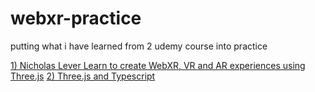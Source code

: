 # webxr-practice
putting what i have learned from 2 udemy course into practice

[1) Nicholas Lever Learn to create WebXR, VR and AR experiences using Three.js](https://www.udemy.com/share/103Avm3@URz32Z9NKPTVlpPN3J9fUo1zFhsUsvWQfPPTxV76Zcr2HtDBDn2nckQW5gn7RCBLiw==/)
[2) Three.js and Typescript](https://www.udemy.com/share/102H3y3@E_y-4Yp7BPUHeLt_p86CzP1kmmGdEYILKXzqU9QmtxVEooSlGA_ZNx2cLxLtpgExMQ==/)
